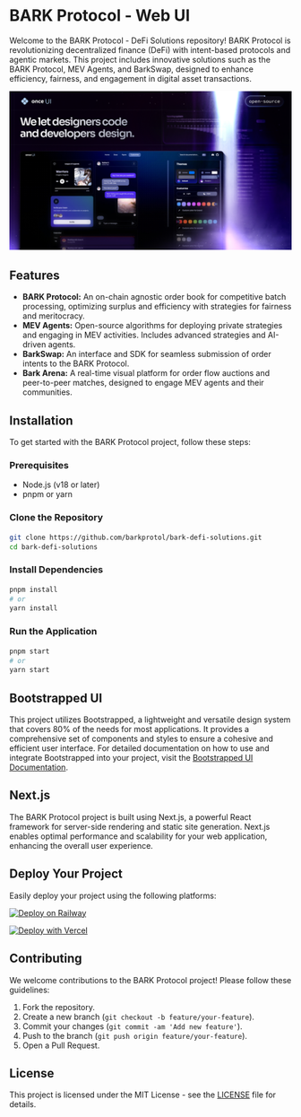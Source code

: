 # BARK Protocol - Web UI

Welcome to the BARK Protocol - DeFi Solutions repository! BARK Protocol is revolutionizing decentralized finance (DeFi) with intent-based protocols and agentic markets. This project includes innovative solutions such as the BARK Protocol, MEV Agents, and BarkSwap, designed to enhance efficiency, fairness, and engagement in digital asset transactions.

![BARK Protocol UI](public/images/cover.png)

## Features

- **BARK Protocol:** An on-chain agnostic order book for competitive batch processing, optimizing surplus and efficiency with strategies for fairness and meritocracy.
- **MEV Agents:** Open-source algorithms for deploying private strategies and engaging in MEV activities. Includes advanced strategies and AI-driven agents.
- **BarkSwap:** An interface and SDK for seamless submission of order intents to the BARK Protocol.
- **Bark Arena:** A real-time visual platform for order flow auctions and peer-to-peer matches, designed to engage MEV agents and their communities.

## Installation

To get started with the BARK Protocol project, follow these steps:

### Prerequisites

- Node.js (v18 or later)
- pnpm or yarn

### Clone the Repository

```bash
git clone https://github.com/barkprotol/bark-defi-solutions.git
cd bark-defi-solutions
```

### Install Dependencies

```bash
pnpm install
# or
yarn install
```

### Run the Application

```bash
pnpm start
# or
yarn start
```

## Bootstrapped UI

This project utilizes Bootstrapped, a lightweight and versatile design system that covers 80% of the needs for most applications. It provides a comprehensive set of components and styles to ensure a cohesive and efficient user interface. For detailed documentation on how to use and integrate Bootstrapped into your project, visit the [Bootstrapped UI Documentation](https://once-ui.com/docs/installation).

## Next.js

The BARK Protocol project is built using Next.js, a powerful React framework for server-side rendering and static site generation. Next.js enables optimal performance and scalability for your web application, enhancing the overall user experience.

## Deploy Your Project

Easily deploy your project using the following platforms:

[![Deploy on Railway](https://railway.app/button.svg)](https://railway.app/template/76DR9Q?referralCode=QW2HBC)

[![Deploy with Vercel](https://vercel.com/button)](https://vercel.com/new/clone?repository-url=https%3A%2F%2Fgithub.com%2Fonce-ui-system%2Fnextjs-starter&redirect-url=https%3A%2F%2Fonce-ui.com%2Fdocs%2F)

## Contributing

We welcome contributions to the BARK Protocol project! Please follow these guidelines:

1. Fork the repository.
2. Create a new branch (`git checkout -b feature/your-feature`).
3. Commit your changes (`git commit -am 'Add new feature'`).
4. Push to the branch (`git push origin feature/your-feature`).
5. Open a Pull Request.

## License

This project is licensed under the MIT License - see the [LICENSE](LICENSE) file for details.
